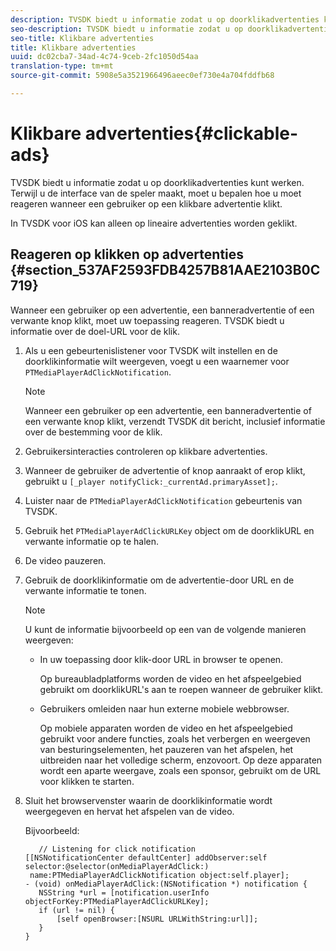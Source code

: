 ```yaml
---
description: TVSDK biedt u informatie zodat u op doorklikadvertenties kunt werken. Terwijl u de interface van de speler maakt, moet u bepalen hoe u moet reageren wanneer een gebruiker op een klikbare advertentie klikt.
seo-description: TVSDK biedt u informatie zodat u op doorklikadvertenties kunt werken. Terwijl u de interface van de speler maakt, moet u bepalen hoe u moet reageren wanneer een gebruiker op een klikbare advertentie klikt.
seo-title: Klikbare advertenties
title: Klikbare advertenties
uuid: dc02cba7-34ad-4c74-9ceb-2fc1050d54aa
translation-type: tm+mt
source-git-commit: 5908e5a3521966496aeec0ef730e4a704fddfb68

---
```



# Klikbare advertenties{#clickable-ads}

TVSDK biedt u informatie zodat u op doorklikadvertenties kunt werken. Terwijl u de interface van de speler maakt, moet u bepalen hoe u moet reageren wanneer een gebruiker op een klikbare advertentie klikt.

In TVSDK voor iOS kan alleen op lineaire advertenties worden geklikt.

## Reageren op klikken op advertenties {#section_537AF2593FDB4257B81AAE2103B0C719}

Wanneer een gebruiker op een advertentie, een banneradvertentie of een verwante knop klikt, moet uw toepassing reageren. TVSDK biedt u informatie over de doel-URL voor de klik.

1. Als u een gebeurtenislistener voor TVSDK wilt instellen en de doorklikinformatie wilt weergeven, voegt u een waarnemer voor `PTMediaPlayerAdClickNotification`.

   >[!NOTE]
   >
   >Wanneer een gebruiker op een advertentie, een banneradvertentie of een verwante knop klikt, verzendt TVSDK dit bericht, inclusief informatie over de bestemming voor de klik.

1. Gebruikersinteracties controleren op klikbare advertenties.
1. Wanneer de gebruiker de advertentie of knop aanraakt of erop klikt, gebruikt u `[_player notifyClick:_currentAd.primaryAsset];`.
1. Luister naar de `PTMediaPlayerAdClickNotification` gebeurtenis van TVSDK.
1. Gebruik het `PTMediaPlayerAdClickURLKey` object om de doorklikURL en verwante informatie op te halen.
1. De video pauzeren.
1. Gebruik de doorklikinformatie om de advertentie-door URL en de verwante informatie te tonen.

   >[!NOTE]
   >
   >U kunt de informatie bijvoorbeeld op een van de volgende manieren weergeven:

   * In uw toepassing door klik-door URL in browser te openen.

      Op bureaubladplatforms worden de video en het afspeelgebied gebruikt om doorklikURL&#39;s aan te roepen wanneer de gebruiker klikt.
   * Gebruikers omleiden naar hun externe mobiele webbrowser.

      Op mobiele apparaten worden de video en het afspeelgebied gebruikt voor andere functies, zoals het verbergen en weergeven van besturingselementen, het pauzeren van het afspelen, het uitbreiden naar het volledige scherm, enzovoort. Op deze apparaten wordt een aparte weergave, zoals een sponsor, gebruikt om de URL voor klikken te starten.

1. Sluit het browservenster waarin de doorklikinformatie wordt weergegeven en hervat het afspelen van de video.

   Bijvoorbeeld:

   ```
      // Listening for click notification  
   [[NSNotificationCenter defaultCenter] addObserver:self selector:@selector(onMediaPlayerAdClick:)  
    name:PTMediaPlayerAdClickNotification object:self.player]; 
   - (void) onMediaPlayerAdClick:(NSNotification *) notification { 
      NSString *url = [notification.userInfo objectForKey:PTMediaPlayerAdClickURLKey];  
      if (url != nil) { 
          [self openBrowser:[NSURL URLWithString:url]]; 
      } 
   } 
   ```

